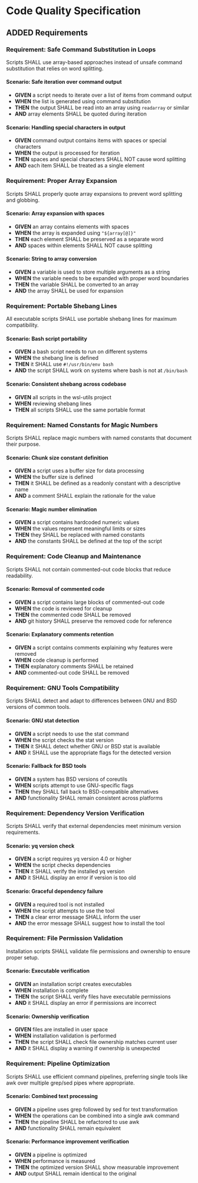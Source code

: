 # Code Quality Specification

## ADDED Requirements

### Requirement: Safe Command Substitution in Loops
Scripts SHALL use array-based approaches instead of unsafe command substitution that relies on word splitting.

#### Scenario: Safe iteration over command output
- **GIVEN** a script needs to iterate over a list of items from command output
- **WHEN** the list is generated using command substitution
- **THEN** the output SHALL be read into an array using `readarray` or similar
- **AND** array elements SHALL be quoted during iteration

#### Scenario: Handling special characters in output
- **GIVEN** command output contains items with spaces or special characters
- **WHEN** the output is processed for iteration
- **THEN** spaces and special characters SHALL NOT cause word splitting
- **AND** each item SHALL be treated as a single element

### Requirement: Proper Array Expansion
Scripts SHALL properly quote array expansions to prevent word splitting and globbing.

#### Scenario: Array expansion with spaces
- **GIVEN** an array contains elements with spaces
- **WHEN** the array is expanded using `"${array[@]}"`
- **THEN** each element SHALL be preserved as a separate word
- **AND** spaces within elements SHALL NOT cause splitting

#### Scenario: String to array conversion
- **GIVEN** a variable is used to store multiple arguments as a string
- **WHEN** the variable needs to be expanded with proper word boundaries
- **THEN** the variable SHALL be converted to an array
- **AND** the array SHALL be used for expansion

### Requirement: Portable Shebang Lines
All executable scripts SHALL use portable shebang lines for maximum compatibility.

#### Scenario: Bash script portability
- **GIVEN** a bash script needs to run on different systems
- **WHEN** the shebang line is defined
- **THEN** it SHALL use `#!/usr/bin/env bash`
- **AND** the script SHALL work on systems where bash is not at `/bin/bash`

#### Scenario: Consistent shebang across codebase
- **GIVEN** all scripts in the wsl-utils project
- **WHEN** reviewing shebang lines
- **THEN** all scripts SHALL use the same portable format

### Requirement: Named Constants for Magic Numbers
Scripts SHALL replace magic numbers with named constants that document their purpose.

#### Scenario: Chunk size constant definition
- **GIVEN** a script uses a buffer size for data processing
- **WHEN** the buffer size is defined
- **THEN** it SHALL be defined as a readonly constant with a descriptive name
- **AND** a comment SHALL explain the rationale for the value

#### Scenario: Magic number elimination
- **GIVEN** a script contains hardcoded numeric values
- **WHEN** the values represent meaningful limits or sizes
- **THEN** they SHALL be replaced with named constants
- **AND** the constants SHALL be defined at the top of the script

### Requirement: Code Cleanup and Maintenance
Scripts SHALL not contain commented-out code blocks that reduce readability.

#### Scenario: Removal of commented code
- **GIVEN** a script contains large blocks of commented-out code
- **WHEN** the code is reviewed for cleanup
- **THEN** the commented code SHALL be removed
- **AND** git history SHALL preserve the removed code for reference

#### Scenario: Explanatory comments retention
- **GIVEN** a script contains comments explaining why features were removed
- **WHEN** code cleanup is performed
- **THEN** explanatory comments SHALL be retained
- **AND** commented-out code SHALL be removed

### Requirement: GNU Tools Compatibility
Scripts SHALL detect and adapt to differences between GNU and BSD versions of common tools.

#### Scenario: GNU stat detection
- **GIVEN** a script needs to use the stat command
- **WHEN** the script checks the stat version
- **THEN** it SHALL detect whether GNU or BSD stat is available
- **AND** it SHALL use the appropriate flags for the detected version

#### Scenario: Fallback for BSD tools
- **GIVEN** a system has BSD versions of coreutils
- **WHEN** scripts attempt to use GNU-specific flags
- **THEN** they SHALL fall back to BSD-compatible alternatives
- **AND** functionality SHALL remain consistent across platforms

### Requirement: Dependency Version Verification
Scripts SHALL verify that external dependencies meet minimum version requirements.

#### Scenario: yq version check
- **GIVEN** a script requires yq version 4.0 or higher
- **WHEN** the script checks dependencies
- **THEN** it SHALL verify the installed yq version
- **AND** it SHALL display an error if version is too old

#### Scenario: Graceful dependency failure
- **GIVEN** a required tool is not installed
- **WHEN** the script attempts to use the tool
- **THEN** a clear error message SHALL inform the user
- **AND** the error message SHALL suggest how to install the tool

### Requirement: File Permission Validation
Installation scripts SHALL validate file permissions and ownership to ensure proper setup.

#### Scenario: Executable verification
- **GIVEN** an installation script creates executables
- **WHEN** installation is complete
- **THEN** the script SHALL verify files have executable permissions
- **AND** it SHALL display an error if permissions are incorrect

#### Scenario: Ownership verification
- **GIVEN** files are installed in user space
- **WHEN** installation validation is performed
- **THEN** the script SHALL check file ownership matches current user
- **AND** it SHALL display a warning if ownership is unexpected

### Requirement: Pipeline Optimization
Scripts SHALL use efficient command pipelines, preferring single tools like awk over multiple grep/sed pipes where appropriate.

#### Scenario: Combined text processing
- **GIVEN** a pipeline uses grep followed by sed for text transformation
- **WHEN** the operations can be combined into a single awk command
- **THEN** the pipeline SHALL be refactored to use awk
- **AND** functionality SHALL remain equivalent

#### Scenario: Performance improvement verification
- **GIVEN** a pipeline is optimized
- **WHEN** performance is measured
- **THEN** the optimized version SHALL show measurable improvement
- **AND** output SHALL remain identical to the original
